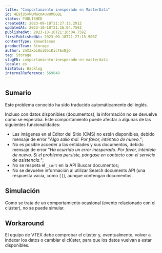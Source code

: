 ```yaml
---
title: "Comportamiento inesperado en MasterData"
id: 4E9jB5vkUMucnAuwUMOGQL
status: PUBLISHED
createdAt: 2023-09-18T21:27:15.291Z
updatedAt: 2023-10-10T21:16:04.759Z
publishedAt: 2023-10-10T21:16:04.759Z
firstPublishedAt: 2023-09-18T21:27:15.908Z
contentType: knownIssue
productTeam: Storage
author: 2mXZkbi0oi061KicTExNjo
tag: Storage
slugEN: comportamiento-inesperado-en-masterdata
locale: es
kiStatus: Backlog
internalReference: 669048
---
```


## Sumario

<div class="alert alert-info">
  <p>Este problema conocido ha sido traducido automáticamente del inglés.</p>
</div>


Incluso con datos disponibles (documentos), la información no se devuelve como se esperaba.
Este comportamiento puede afectar a algunas de las siguientes funcionalidades:

- Las imágenes en el Editor del Sitio (CMS) no están disponibles, debido mensaje de error "_Algo salió mal. Por favor, inténtelo de nuevo._";
- No es posible acceder a las entidades y sus documentos, debido mensaje de error "_Ha ocurrido un error inesperado. Por favor, inténtelo de nuevo. Si el problema persiste, póngase en contacto con el servicio de asistencia._";
- No se respeta el `_sort` en la API Buscar documentos;
- No se devuelve información al utilizar Search documents API (una respuesta vacía, como `[]`), aunque contengan documentos.


##

## Simulación


Como se trata de un comportamiento ocasional (evento relacionado con el clúster), no se puede simular.



## Workaround


El equipo de VTEX debe comprobar el clúster y, eventualmente, volver a indexar los datos o cambiar el clúster, para que los datos vuelvan a estar disponibles.




